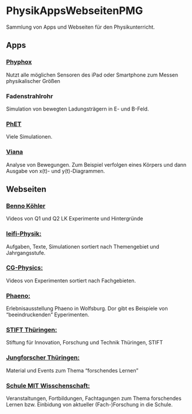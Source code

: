 # PhysikAppsWebseitenPMG
Sammlung von Apps und Webseiten für den Physikunterricht.

## Apps

### [Phyphox](https://phyphox.org/de/home-de/)
Nutzt alle möglichen Sensoren des iPad oder Smartphone zum Messen
physikalischer Größen


### Fadenstrahlrohr
Simulation von bewegten Ladungsträgern in E- und B-Feld. 


### [PhET](https://phet.colorado.edu/de/)
Viele Simulationen.


### [Viana](https://apps.apple.com/de/app/viana-videoanalyse/id1031084428)
Analyse von Bewegungen. Zum Beispiel verfolgen eines Körpers und dann Ausgabe von x(t)- und y(t)-Diagrammen.

## Webseiten

### [Benno Köhler](https://youtube.com/playlist?list=PLP70cv1BEKX908ageHfpoiyOaAgTXSBOa)
Videos von Q1 und Q2 LK Experimente und Hintergründe 
	

### [leifi-Physik:](https://www.leifiphysik.de/)
Aufgaben, Texte, Simulationen sortiert nach Themengebiet und Jahrgangsstufe.


### [CG-Physics:](https://www.cg-physics.org/index.php/de/)
Videos von Experimenten sortiert nach Fachgebieten.


### [Phaeno:](https://www.phaeno.de/blog/thema/experimente/)
Erlebnisausstellung Phaeno in Wolfsburg. Dor gibt es Beispiele von “beeindruckenden” Eyperimenten.


### [STIFT Thüringen:](https://www.stift-thueringen.de)
Stiftung für Innovation, Forschung und Technik Thüringen, STIFT 


### [Jungforscher Thüringen:](https://jungforscher-thueringen.de)
Material und Events zum Thema “forschendes Lernen”


### [Schule MIT Wisschenschaft:](https://jungforscher-thueringen.de/schule-mit-wissenschaft/)
Veranstaltungen, Fortbildungen, Fachtagungen zum Thema forschendes Lernen bzw. Einbidung von
aktueller (Fach-)Forschung in die Schule.


